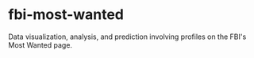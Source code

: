 # fbi-most-wanted
Data visualization, analysis, and prediction involving profiles on the FBI's Most Wanted page.
